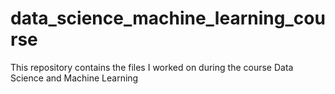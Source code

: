 # data_science_machine_learning_course
This repository contains the files I worked on during the course Data Science and Machine Learning
